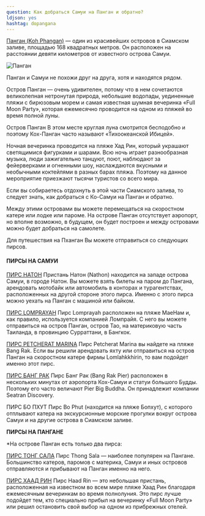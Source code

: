 ```yaml
---
question: Как добраться Самуи на Панган и обратно?
ldjson: yes
hashtag: dopangana
---
```


[Панган (Koh Phangan)](https://goo.gl/maps/R4rBgrf5nEBq5uav6) — один из красивейших островов в Сиамском заливе, площадью 168 квадратных метров. Он расположен на расстоянии девяти километров от известного острова Самуи.

![Панган](https://samuifaq.ru/assets/pangan.jpg)



Панган и Самуи не похожи друг на друга, хотя и находятся рядом.

Остров Панган — очень удивителен, потому что в нем сочетаются великолепная нетронутая природа, небольшие водопады, уединенные пляжи с бирюзовым морем и самая известная шумная вечеринка «Full Moon Party», которая ежемесячно проводится на одном из пляжей во время полной луны.

Остров Панган
В этом месте круглая луна смотрится бесподобно и поэтому Кох-Панган часто называют «Тихоокеанской Ибицей».

Ночная вечеринка проводится на пляже Хад Рин, который украшают светящимися фигурками и шарами. Всю ночь играет разнообразная музыка, люди зажигательно танцуют, поют, наблюдают за фейерверками и огненными шоу, наслаждаются вкусными и необычными коктейлями в разных барах пляжа. Поэтому на данное мероприятие приезжают тысячи туристов со всего мира.

Если вы собираетесь отдохнуть в этой части Сиамского залива, то следует знать, как добраться с Ко-Самуи на Панган и обратно.

Между этими островами вы можете перемещаться на скоростном катере или лодке или пароме. На острове Панган отсутствует аэропорт, но вполне возможно, в будущем, он будет построен и между островами можно будет добраться на самолете.

Для путешествия на Пханган Вы можете отправиться со следующих пирсов.

#### ПИРСЫ НА САМУИ

[ПИРС НАТОН](https://goo.gl/maps/pCbH27DbdT2YFP6PA)
Пристань Натон (Nathon) находится на западе острова Самуи, в городе Натон. Вы можете взять билеты на паром до Пангана, арендовать мотобайк или автомобиль в конторах и турагентствах, расположенных на другой стороне этого пирса. Именно с этого пирса можно уехать на Панган с машиной или байком.

[ПИРС LOMPRAYAH](https://goo.gl/maps/SDcTa2au1fj1DWZ86)
Пирс Lomprayah расположен на пляже МаеНам и, как правило, используется компанией Ломпрайя. С него вы можете отправиться на остров Панган, остров Тао, на материковую часть Таиланда, в провинцию Сурраттани, в Бангкок.

[ПИРС PETCHERAT MARINA](https://goo.gl/maps/v23t6MXtxByzpY8fA)
Пирс Petcherat Marina вы найдете на пляже Bang Rak. Если вы решили арендовать яхту или отправиться на остров Панган на скоростном катере фирмы Lomlahkkhirin, то вам подойдет именно этот пирс.

[ПИРС БАНГ РАК](https://goo.gl/maps/916pf8twRUHawEN17)
Пирс Банг Рак (Bang Rak Pier) расположен в нескольких минутах от аэропорта Кох-Самуи и статуи большого Будды. Поэтому его часто величают Pier Big Buddha. Он принадлежит компании Seatran Discovery.

ПИРС БО ПХУТ
Пирс Bo Phut (находится на пляже Бопхут), с которого отплывают катера на экскурсионные морские прогулки вокруг острова Самуи и на другие острова в Сиамском заливе.

**ПИРСЫ НА ПАНГАНЕ**

*На острове Панган есть только два пирса:

[ПИРС ТОНГ САЛА](https://goo.gl/maps/ekS4pfu1GbHbB9Vy9)
Пирс Thong Sala — наиболее популярен на Пангане. Большинство катеров, паромов с материка, Самуи и иных островов отправляются и прибывают на Панган именно на него.

[ПИРС ХААД РИН](https://goo.gl/maps/fSEEAxcD3GqqWHv88)
Пирс Haad Rin — это небольшая пристань, расположенная на известном во всем мире пляже Хаад Рин благодаря ежемесячным вечеринкам во время полнолуния. Это пирс лучше подойдет тем, кто специально прибыл на вечеринку «Full Moon Party» или решил остановить свой выбор на одном из прибрежных отелей.
